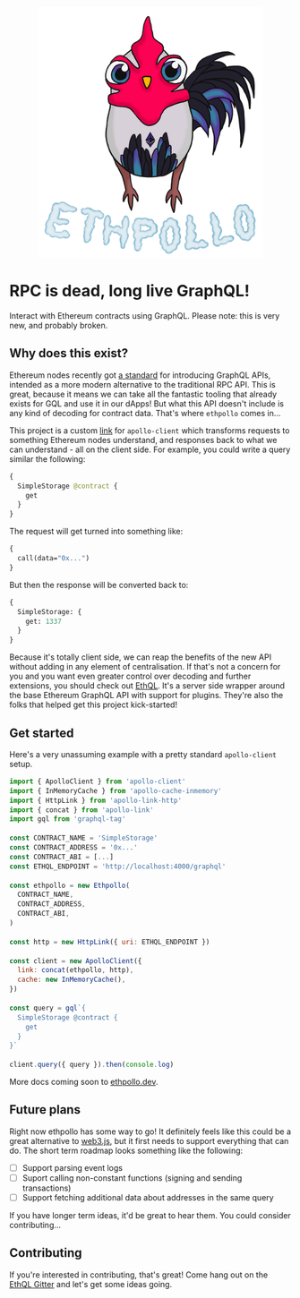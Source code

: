 <p align="center">
  <img alt="Ethpollo logo" src="docs/logo.png" width="400">
</p>

# RPC is dead, long live GraphQL!

Interact with Ethereum contracts using GraphQL. Please note: this is very new, and probably broken.

## Why does this exist?

Ethereum nodes recently got [a standard](https://eips.ethereum.org/EIPS/eip-1767) for introducing GraphQL APIs, intended as a more modern alternative to the traditional RPC API. This is great, because it means we can take all the fantastic tooling that already exists for GQL and use it in our dApps! But what this API doesn't include is any kind of decoding for contract data. That's where `ethpollo` comes in...

This project is a custom [link](https://www.apollographql.com/docs/link) for `apollo-client` which transforms requests to something Ethereum nodes understand, and responses back to what we can understand - all on the client side. For example, you could write a query similar the following:

```graphql
{
  SimpleStorage @contract {
    get
  }
}
```

The request will get turned into something like:

```graphql
{
  call(data="0x...")
}
```

But then the response will be converted back to:

```graphql
{
  SimpleStorage: {
    get: 1337
  }
}
```

Because it's totally client side, we can reap the benefits of the new API without adding in any element of centralisation. If that's not a concern for you and you want even greater control over decoding and further extensions, you should check out [EthQL](https://github.com/ConsenSys/ethql/). It's a server side wrapper around the base Ethereum GraphQL API with support for plugins. They're also the folks that helped get this project kick-started!

## Get started

Here's a very unassuming example with a pretty standard `apollo-client` setup.

```javascript
import { ApolloClient } from 'apollo-client'
import { InMemoryCache } from 'apollo-cache-inmemory'
import { HttpLink } from 'apollo-link-http'
import { concat } from 'apollo-link'
import gql from 'graphql-tag'

const CONTRACT_NAME = 'SimpleStorage'
const CONTRACT_ADDRESS = '0x...'
const CONTRACT_ABI = [...]
const ETHQL_ENDPOINT = 'http://localhost:4000/graphql'

const ethpollo = new Ethpollo(
  CONTRACT_NAME,
  CONTRACT_ADDRESS,
  CONTRACT_ABI,
)

const http = new HttpLink({ uri: ETHQL_ENDPOINT })

const client = new ApolloClient({
  link: concat(ethpollo, http),
  cache: new InMemoryCache(),
})

const query = gql`{
  SimpleStorage @contract {
    get
  }
}`

client.query({ query }).then(console.log)
```

More docs coming soon to [ethpollo.dev](https://ethpollo.dev).

## Future plans

Right now ethpollo has some way to go! It definitely feels like this could be a great alternative to [web3.js](https://github.com/ethereum/web3.js/), but it first needs to support everything that can do. The short term roadmap looks something like the following:

- [ ] Support parsing event logs
- [ ] Suport calling non-constant functions (signing and sending transactions)
- [ ] Support fetching additional data about addresses in the same query

If you have longer term ideas, it'd be great to hear them. You could consider contributing...

## Contributing

If you're interested in contributing, that's great! Come hang out on the [EthQL Gitter](https://gitter.im/ethql/Lobby) and let's get some ideas going.
